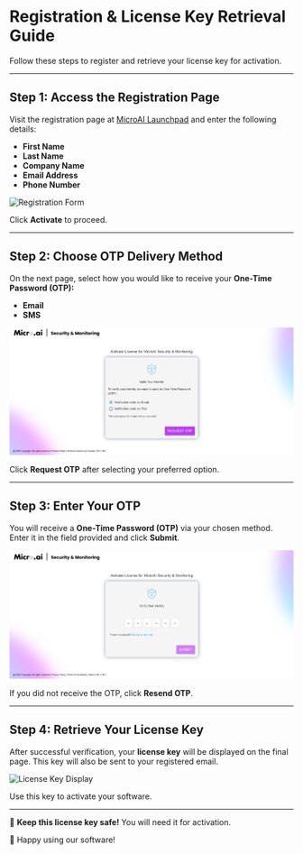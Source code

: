 # Registration & License Key Retrieval Guide

Follow these steps to register and retrieve your license key for activation.

---

## **Step 1: Access the Registration Page**
Visit the registration page at <a href="https://launchpad.micro.ai/activate/securitytrial" target="_blank">MicroAI Launchpad</a> and enter the following details:
- **First Name**
- **Last Name**
- **Company Name**
- **Email Address**
- **Phone Number**

<img src="./images/Register-Step1.png" alt="Registration Form" width="600">

Click **Activate** to proceed.

---

## **Step 2: Choose OTP Delivery Method**
On the next page, select how you would like to receive your **One-Time Password (OTP):**
- **Email**
- **SMS**

<img src="./images/Register-Step2.png" alt="OTP Selection" width="600">

Click **Request OTP** after selecting your preferred option.

---

## **Step 3: Enter Your OTP**
You will receive a **One-Time Password (OTP)** via your chosen method. Enter it in the field provided and click **Submit**.

<img src="./images/Register-Step3.png" alt="OTP Entry" width="600">

If you did not receive the OTP, click **Resend OTP**.

---

## **Step 4: Retrieve Your License Key**
After successful verification, your **license key** will be displayed on the final page. This key will also be sent to your registered email.

<img src="./images/Register-Step4.png" alt="License Key Display" width="600">

Use this key to activate your software.

---


🔄 **Keep this license key safe!** You will need it for activation.

🚀 Happy using our software!


